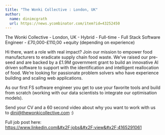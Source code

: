 ```yaml
---
title: "The Wonki Collective : London, UK"
author:
  name: dinimcgrath
  url: https://news.ycombinator.com/item?id=43252450
---
```

The Wonki Collective - London, UK - Hybrid - Full-time - Full Stack Software Engineer - £70,000-£110,00 +equity (depending on experience)

Hi there, want a role with real impact? Join our mission to empower food manufacturers to eradicate supply chain food waste. We&#x27;ve raised our pre-seed and are backed by a £1.9M government grant to build an innovative AI driven software to support with the identification and intelligent reallocation of food. We’re looking for passionate problem solvers who have experience building and scaling web applications.

As our first FS software engineer you get to use your favorite tools and build from scratch (working with our data scientists to integrate our optimisation models).

Send your CV and a 60 second video about why you want to work with us to dini@thewonkicollective.com :)

Full job post here: <a href="https:&#x2F;&#x2F;www.linkedin.com&#x2F;jobs&#x2F;view&#x2F;4165291061" rel="nofollow">https:&#x2F;&#x2F;www.linkedin.com&#x2F;jobs&#x2F;view&#x2F;4165291061</a>
<JobApplication />
